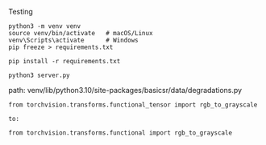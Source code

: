 Testing
```
python3 -m venv venv 
source venv/bin/activate   # macOS/Linux  
venv\Scripts\activate      # Windows
pip freeze > requirements.txt
```

```
pip install -r requirements.txt
```

```
python3 server.py
```

path: venv/lib/python3.10/site-packages/basicsr/data/degradations.py
```
from torchvision.transforms.functional_tensor import rgb_to_grayscale

to:

from torchvision.transforms.functional import rgb_to_grayscale
```